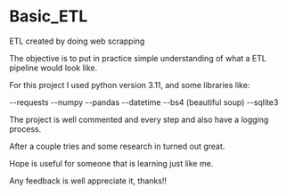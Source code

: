 # Basic_ETL
ETL created by doing web scrapping

The objective is to put in practice simple understanding of what a ETL pipeline would look like. 

For this project I used python version 3.11, and some libraries like: 

--requests
--numpy
--pandas
--datetime
--bs4 (beautiful soup)
--sqlite3 

The project is well commented and every step and also have a logging process. 

After a couple tries and some research in turned out great. 

Hope is useful for someone that is learning just like me. 

Any feedback is well appreciate it, thanks!!
